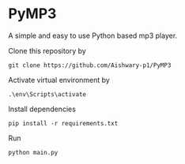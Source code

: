 # PyMP3
A simple and easy to use Python based mp3 player.

Clone this repository by 
```
git clone https://github.com/Aishwary-p1/PyMP3
```

Activate virtual environment by 
```
.\env\Scripts\activate
```

Install dependencies 
```
pip install -r requirements.txt
```

Run 
```
python main.py
```
